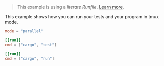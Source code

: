 > This example is using a _literate Runfile_.
> [Learn more](../../user-guide/runfile.md#literate-runfiles).

This example shows how you can run your tests and your program in tmux mode.

```toml
mode = "parallel"

[[run]]
cmd = ["cargo", "test"]

[[run]]
cmd = ["cargo", "run"]
```
